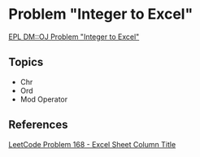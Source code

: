 # Problem "Integer to Excel"
[EPL DM::OJ Problem "Integer to Excel"](https://oj.epl.tw/problem/w06p001)

## Topics
- Chr
- Ord
- Mod Operator

## References
[LeetCode Problem 168 - Excel Sheet Column Title](https://leetcode.com/problems/excel-sheet-column-title)